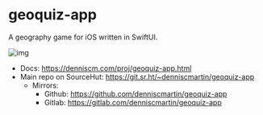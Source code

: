 
# geoquiz-app

A geography game for iOS written in SwiftUI.

![img](https://denniscm.com/static/geoquiz-1.png)

-   Docs: <https://denniscm.com/proj/geoquiz-app.html>
-   Main repo on SourceHut: <https://git.sr.ht/~denniscmartin/geoquiz-app>
    -   Mirrors:
        -   Github: <https://github.com/denniscmartin/geoquiz-app>
        -   Gitlab: <https://gitlab.com/denniscmartin/geoquiz-app>


